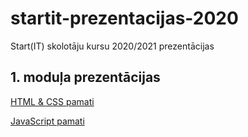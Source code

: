 # startit-prezentacijas-2020
Start(IT) skolotāju kursu 2020/2021 prezentācijas

## 1. moduļa prezentācijas
[HTML & CSS pamati](https://github.com/startitfonds/startit-prezentacijas-2020/blob/master/StartIT-1diena-HTML_CSS.pptx)

[JavaScript pamati](https://github.com/startitfonds/startit-prezentacijas-2020/blob/master/StartIT-2diena-JS.pptx)
